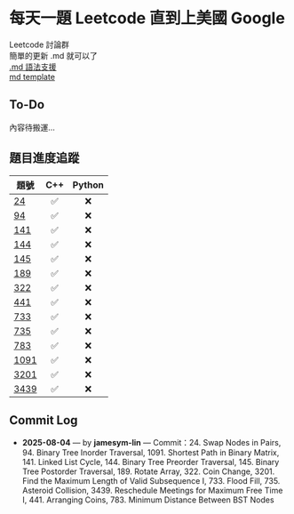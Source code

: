 # 每天一題 Leetcode 直到上美國 Google

Leetcode 討論群  
簡單的更新 .md 就可以了  
[.md 語法支援](https://hackmd.io/@eMP9zQQ0Qt6I8Uqp2Vqy6w/SyiOheL5N/%2FzMIQV80gSiGGkKk1sa8HZA)  
[md template](https://github.com/Chi-chicken/Leet-a-day-Google-I-slay/blob/main/template.md)

## To-Do
內容待搬運...

## 題目進度追蹤

| 題號 | C++ | Python |
|------|:---:|:------:|
| [24](./24_swap_nodes_in_pairs.md) | ✅ | ❌ |
| [94](./94_binary_tree_inorder_traversal.md) | ✅ | ❌ |
| [141](./141_linked_list_cycle.md) | ✅ | ❌ |
| [144](./144_binary_tree_preorder_traversal.md) | ✅ | ❌ |
| [145](./145_binary_tree_postorder_traversal.md) | ✅ | ❌ |
| [189](./189_rotate_array.md) | ✅ | ❌ |
| [322](./322_coin_change.md) | ✅ | ❌ |
| [441](./441_arranging_coins.md) | ✅ | ❌ |
| [733](./733_flood_fill.md) | ✅ | ❌ |
| [735](./735_asteroid_collision.md) | ✅ | ❌ |
| [783](./783_minimum_distance_between_bst_nodes.md) | ✅ | ❌ |
| [1091](./1091_shortest_path_in_binary_matrix.md) | ✅ | ❌ |
| [3201](./3201_find_the_maximum_length_of_valid_subsequence_i.md) | ✅ | ❌ |
| [3439](./3439_reschedule_meetings_for_maximum_free_time_i.md) | ✅ | ❌ |


## Commit Log

- **2025-08-04** — by **jamesym-lin** — Commit：24. Swap Nodes in Pairs, 94. Binary Tree Inorder Traversal, 1091. Shortest Path in Binary Matrix, 141. Linked List Cycle, 144. Binary Tree Preorder Traversal, 145. Binary Tree Postorder Traversal, 189. Rotate Array, 322. Coin Change, 3201. Find the Maximum Length of Valid Subsequence I, 733. Flood Fill, 735. Asteroid Collision, 3439. Reschedule Meetings for Maximum Free Time I, 441. Arranging Coins, 783. Minimum Distance Between BST Nodes

